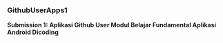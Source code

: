 ### GithubUserApps1
**Submission 1: Aplikasi Github User Modul Belajar Fundamental Aplikasi Android Dicoding**  
